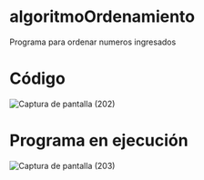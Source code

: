 # algoritmoOrdenamiento

Programa para ordenar numeros ingresados

# Código

![Captura de pantalla (202)](https://user-images.githubusercontent.com/72763212/97815521-437c9200-1c54-11eb-9e11-c2f22040b8e7.png)

# Programa en ejecución

![Captura de pantalla (203)](https://user-images.githubusercontent.com/72763212/97815538-5d1dd980-1c54-11eb-88a6-4ce33103241b.png)


